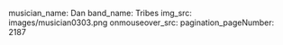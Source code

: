 musician_name: Dan
band_name: Tribes
img_src: images/musician0303.png
onmouseover_src: 
pagination_pageNumber: 2187